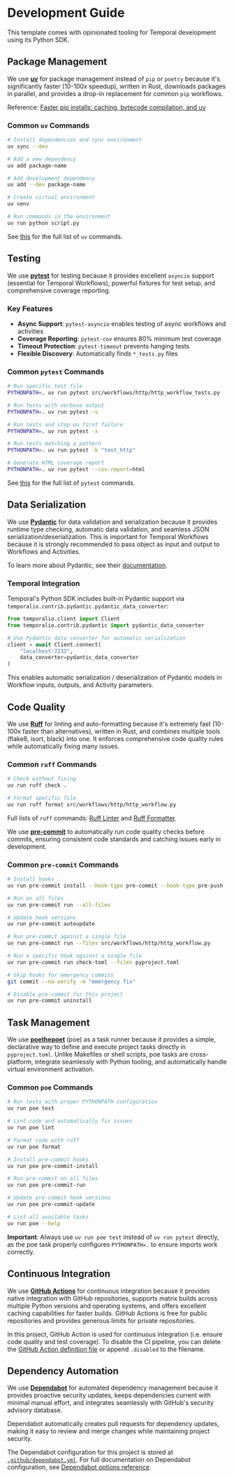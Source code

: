 # Development Guide

This template comes with opinionated tooling for Temporal development using its Python SDK.

## Package Management

We use **[uv](https://docs.astral.sh/uv/)** for package management instead of `pip` or `poetry` because it's significantly faster (10-100x speedup), written in Rust, downloads packages in parallel, and provides a drop-in replacement for common `pip` workflows.

Reference: [Faster pip installs: caching, bytecode compilation, and uv](https://pythonspeed.com/articles/faster-pip-installs/)

### Common `uv` Commands

```bash
# Install dependencies and sync environment
uv sync --dev

# Add a new dependency
uv add package-name

# Add development dependency
uv add --dev package-name

# Create virtual environment
uv venv

# Run commands in the environment
uv run python script.py
```

See [this](https://docs.astral.sh/uv/getting-started/features/) for the full list of `uv` commands.

## Testing

We use **[pytest](https://docs.pytest.org/)** for testing because it provides excellent `asyncio` support (essential for Temporal Workflows), powerful fixtures for test setup, and comprehensive coverage reporting.

### Key Features

- **Async Support**: `pytest-asyncio` enables testing of async workflows and activities
- **Coverage Reporting**: `pytest-cov` ensures 80% minimum test coverage
- **Timeout Protection**: `pytest-timeout` prevents hanging tests
- **Flexible Discovery**: Automatically finds `*_tests.py` files

### Common `pytest` Commands

```bash
# Run specific test file
PYTHONPATH=. uv run pytest src/workflows/http/http_workflow_tests.py

# Run tests with verbose output
PYTHONPATH=. uv run pytest -v

# Run tests and stop on first failure
PYTHONPATH=. uv run pytest -x

# Run tests matching a pattern
PYTHONPATH=. uv run pytest -k "test_http"

# Generate HTML coverage report
PYTHONPATH=. uv run pytest --cov-report=html
```

See [this](https://docs.pytest.org/en/stable/how-to/usage.html) for the full list of `pytest` commands.

## Data Serialization

We use **[Pydantic](https://docs.pydantic.dev/)** for data validation and serialization because it provides runtime type checking, automatic data validation, and seamless JSON serialization/deserialization. This is important for Temporal Workflows because it is strongly recommended to pass object as input and output to Workflows and Activities.

To learn more about Pydantic, see their [documentation](https://docs.pydantic.dev/latest/why/).

### Temporal Integration

Temporal's Python SDK includes built-in Pydantic support via `temporalio.contrib.pydantic.pydantic_data_converter`:

```python
from temporalio.client import Client
from temporalio.contrib.pydantic import pydantic_data_converter

# Use Pydantic data converter for automatic serialization
client = await Client.connect(
    "localhost:7233",
    data_converter=pydantic_data_converter
)
```

This enables automatic serialization / deserialization of Pydantic models in Workflow inputs, outputs, and Activity parameters.

## Code Quality

We use **[Ruff](https://docs.astral.sh/ruff/)** for linting and auto-formatting because it's extremely fast (10-100x faster than alternatives), written in Rust, and combines multiple tools (flake8, isort, black) into one. It enforces comprehensive code quality rules while automatically fixing many issues.

### Common `ruff` Commands

```bash
# Check without fixing
uv run ruff check .

# Format specific file
uv run ruff format src/workflows/http/http_workflow.py
```

Full lists of `ruff` commands: [Ruff Linter](https://docs.astral.sh/ruff/linter/) and [Ruff Formatter](https://docs.astral.sh/ruff/formatter/).

We use **[pre-commit](https://pre-commit.com/)** to automatically run code quality checks before commits, ensuring consistent code standards and catching issues early in development.

### Common `pre-commit` Commands

```bash
# Install hooks
uv run pre-commit install --hook-type pre-commit --hook-type pre-push

# Run on all files
uv run pre-commit run --all-files

# Update hook versions
uv run pre-commit autoupdate

# Run pre-commit against a single file
uv run pre-commit run --files src/workflows/http/http_workflow.py

# Run a specific hook against a single file
uv run pre-commit run check-toml --files pyproject.toml

# Skip hooks for emergency commits
git commit --no-verify -m "emergency fix"

# Disable pre-commit for this project
uv run pre-commit uninstall
```

## Task Management

We use **[poethepoet](https://poethepoet.natn.io/)** (poe) as a task runner because it provides a simple, declarative way to define and execute project tasks directly in `pyproject.toml`. Unlike Makefiles or shell scripts, poe tasks are cross-platform, integrate seamlessly with Python tooling, and automatically handle virtual environment activation.

### Common `poe` Commands

```bash
# Run tests with proper PYTHONPATH configuration
uv run poe test

# Lint code and automatically fix issues
uv run poe lint

# Format code with ruff
uv run poe format

# Install pre-commit hooks
uv run poe pre-commit-install

# Run pre-commit on all files
uv run poe pre-commit-run

# Update pre-commit hook versions
uv run poe pre-commit-update

# List all available tasks
uv run poe --help
```

**Important**: Always use `uv run poe test` instead of `uv run pytest` directly, as the poe task properly configures `PYTHONPATH=.` to ensure imports work correctly.

## Continuous Integration

We use **[GitHub Actions](https://docs.github.com/en/actions)** for continuous integration because it provides native integration with GitHub repositories, supports matrix builds across multiple Python versions and operating systems, and offers excellent caching capabilities for faster builds. GitHub Actions is free for public repositories and provides generous limits for private repositories.

In this project, GitHub Action is used for continuous integration (i.e. ensure code quality and test coverage).
To disable the CI pipeline, you can delete the [GitHub Action definition file](.github/workflows/ci.yml)
or append `.disabled` to the filename.

## Dependency Automation

We use **[Dependabot](https://docs.github.com/en/code-security/dependabot)** for automated dependency management because it provides proactive security updates, keeps dependencies current with minimal manual effort, and integrates seamlessly with GitHub's security advisory database.

Dependabot automatically creates pull requests for dependency updates, making it easy to review and merge changes while maintaining project security.

The Dependabot configuration for this project is stored at [`.github/dependabot.yml`](.github/dependabot.yml).
For full documentation on Dependabot configuration, see [Dependabot options reference](https://docs.github.com/en/code-security/dependabot/working-with-dependabot/dependabot-options-reference).
